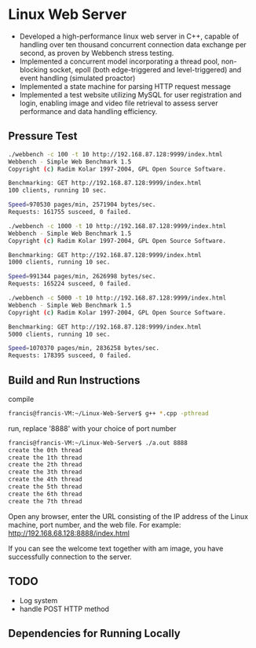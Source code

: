 # Linux Web Server

- Developed a high-performance linux web server in C++, capable of handling over ten thousand concurrent connection data exchange per second, as proven by Webbench stress testing.
- Implemented a concurrent model incorporating a thread pool, non-blocking socket, epoll (both edge-triggered and level-triggered) and event handling (simulated proactor)
- Implemented a state machine for parsing HTTP request message
- Implemented a test website utilizing MySQL for user registration and login, enabling image and video file retrieval to assess server performance and data handling efficiency.

## Pressure Test

```bash
./webbench -c 100 -t 10 http://192.168.87.128:9999/index.html
Webbench - Simple Web Benchmark 1.5
Copyright (c) Radim Kolar 1997-2004, GPL Open Source Software.

Benchmarking: GET http://192.168.87.128:9999/index.html
100 clients, running 10 sec.

Speed=970530 pages/min, 2571904 bytes/sec.
Requests: 161755 susceed, 0 failed.

./webbench -c 1000 -t 10 http://192.168.87.128:9999/index.html
Webbench - Simple Web Benchmark 1.5
Copyright (c) Radim Kolar 1997-2004, GPL Open Source Software.

Benchmarking: GET http://192.168.87.128:9999/index.html
1000 clients, running 10 sec.

Speed=991344 pages/min, 2626998 bytes/sec.
Requests: 165224 susceed, 0 failed.

./webbench -c 5000 -t 10 http://192.168.87.128:9999/index.html
Webbench - Simple Web Benchmark 1.5
Copyright (c) Radim Kolar 1997-2004, GPL Open Source Software.

Benchmarking: GET http://192.168.87.128:9999/index.html
5000 clients, running 10 sec.

Speed=1070370 pages/min, 2836258 bytes/sec.
Requests: 178395 susceed, 0 failed.

```
## Build and Run Instructions
compile
```bash
francis@francis-VM:~/Linux-Web-Server$ g++ *.cpp -pthread
```
run, replace '8888' with your choice of port number
```bash
francis@francis-VM:~/Linux-Web-Server$ ./a.out 8888
create the 0th thread
create the 1th thread
create the 2th thread
create the 3th thread
create the 4th thread
create the 5th thread
create the 6th thread
create the 7th thread
```
Open any browser, enter the URL consisting of the IP address of the Linux machine, port number, and the web file. 
For example: http://192.168.68.128:8888/index.html

If you can see the welcome text together with am image, you have successfully connection to the server. 

## TODO
- Log system
- handle POST HTTP method

## Dependencies for Running Locally






